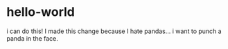 # hello-world
i can do this!
I made this change because I hate pandas... i want to punch a panda in the face. 
